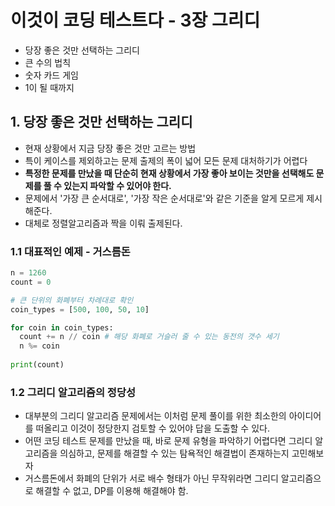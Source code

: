 # 이것이 코딩 테스트다 - 3장 그리디
- 당장 좋은 것만 선택하는 그리디
- 큰 수의 법칙
- 숫자 카드 게임
- 1이 될 때까지

## 1. 당장 좋은 것만 선택하는 그리디

- 현재 상황에서 지금 당장 좋은 것만 고르는 방법
- 특이 케이스를 제외하고는 문제 출제의 폭이 넓어 모든 문제 대처하기가 어렵다
- **특정한 문제를 만났을 때 단순히 현재 상황에서 가장 좋아 보이는 것만을 선택해도 문제를 풀 수 있는지 파악할 수 있어야 한다.**
- 문제에서 '가장 큰 순서대로', '가장 작은 순서대로'와 같은 기준을 알게 모르게 제시해준다.
- 대체로 정렬알고리즘과 짝을 이뤄 출제된다.


### 1.1 대표적인 예제 - 거스름돈

```python
n = 1260
count = 0

# 큰 단위의 화폐부터 차례대로 확인
coin_types = [500, 100, 50, 10]

for coin in coin_types:
  count += n // coin # 해당 화폐로 거슬러 줄 수 있는 동전의 갯수 세기
  n %= coin
  
print(count)
```


### 1.2 그리디 알고리즘의 정당성

- 대부분의 그리디 알고리즘 문제에서는 이처럼 문제 풀이를 위한 최소한의 아이디어를 떠올리고 이것이 정당한지 검토할 수 있어야 답을 도출할 수 있다.
- 어떤 코딩 테스트 문제를 만났을 때, 바로 문제 유형을 파악하기 어렵다면 그리디 알고리즘을 의심하고, 문제를 해결할 수 있는 탐욕적인 해결법이 존재하는지 고민해보자
- 거스름돈에서 화폐의 단위가 서로 배수 형태가 아닌 무작위라면 그리디 알고리즘으로 해결할 수 없고, DP를 이용해 해결해야 함.